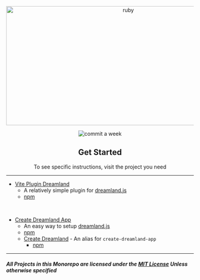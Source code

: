 <div align="center">
         
<img src="https://socialify.git.ci/motortruck1221/dreamland-stuff/image?description=1&font=Inter&forks=1&issues=1&language=1&name=1&owner=1&pattern=Circuit%20Board&pulls=1&stargazers=1&theme=Dark" alt="ruby" width="640" height="320" />

<img alt="commit a week" src="https://img.shields.io/github/commit-activity/w/ruby-network/ruby?style=for-the-badge"></img>

</div>

<div align="center">
    <h2>Get Started</h2>
    <p>To see specific instructions, visit the project you need</p>
</div>

---
- [Vite Plugin Dreamland](./vite-plugin-dreamland/)
    - A relatively simple plugin for [dreamland.js](https://github.com/mercuryworkshop/dreamlandjs)
    - [npm](https://www.npmjs.com/package/vite-plugin-dreamland)

<br />

- [Create Dreamland App](./create-dreamland-app/)
    - An easy way to setup [dreamland.js](https://github.com/mercuryworkshop/dreamlandjs)
    - [npm](https://www.npmjs.com/package/create-dreamland-app)
    - [Create Dreamland](./create-dreamland) - An alias for `create-dreamland-app`
        - [npm](https://www.npmjs.com/package/create-dreamland)

---
##### All Projects in this Monorepo are licensed under the [MIT License](./LICENSE) ***Unless otherwise specified***

